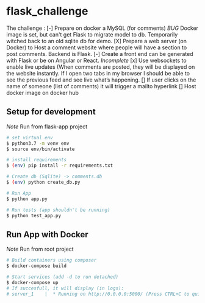 # flask_challenge

The challenge :
[-]  Prepare on docker a MySQL (for comments) *BUG* Docker image is set, but can't get Flask to migrate model to db. Temporarily witched back to an old sqlite db for demo.
[X] Prepare a web server (on Docker) to Host a comment website where people will have a section to post comments. Backend is Flask.
[-] Create a front end can be generated with Flask or be on Angular or React. *Incomplete* 
[x] Use websockets to enable live updates (When comments are posted, they will be displayed on the website instantly. If I open two tabs in my browser I should be able to see the previous feed and see live what’s happening.
[] If user clicks on the name of someone (list of comments) it will trigger a mailto hyperlink
[] Host docker image on docker hub

## Setup for development

*Note* Run from flask-app project

```bash
# set virtual env
$ python3.7 -m venv env
$ source env/bin/activate

# install requirements
$ (env) pip install -r requirements.txt

# Create db (Sqlite) -> comments.db
$ (env) python create_db.py

# Run App
$ python app.py

# Run tests (app shouldn't be running)
$ python test_app.py
```

## Run App with Docker

*Note* Run from root project

```bash
# Build containers using composer
$ docker-compose build

# Start services (add -d to run detached)
$ docker-compose up
# If succesfull, it will display (in logs):
# server_1    |  * Running on http://0.0.0.0:5000/ (Press CTRL+C to quit)
```
